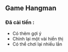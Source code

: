 ## Game Hangman
### Đã cải tiến :
* Có thêm gợi ý
* Chỉnh lại một vài hiển thị
* Có thể chơi lại nhiều lần 

